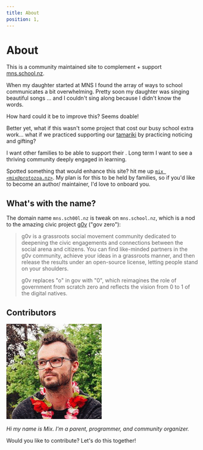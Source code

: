 ```yaml
---
title: About
position: 1,
---
```


# About

This is a community maintained site to complement + support [mns.school.nz](https://mns.school.nz).

When my daughter started at MNS I found the array of ways to school communicates a bit overwhelming. Pretty soon my daughter was singing beautiful songs ... and I couldn't sing along because I didn't know the words.

How hard could it be to improve this? Seems doable!

Better yet, what if this wasn't some project that cost our busy school extra work... what if we practiced supporting our [tamariki](https://maoridictionary.co.nz/search?keywords=tamariki) by practicing noticing and gifting?

I want other families to be able to support their . Long term I want to see a thriving community deeply engaged in learning.

Spotted something that would enhance this site? hit me up
<a href="mailto:mix@protozoa.nz" >`mix <mix@protozoa.nz>`</a>. My plan is for this to be held by families, so if you'd like to become an author/ maintainer, I'd love to onboard you.

## What's with the name?

The domain name `mns.sch00l.nz` is tweak on `mns.school.nz`, which is a nod to the amazing civic project [g0v](https://g0v.tw/intl/en/) ("gov zero"):

> g0v is a grassroots social movement community dedicated to deepening the civic engagements and connections between the social arena and citizens. You can find like-minded partners in the g0v community, achieve your ideas in a grassroots manner, and then release the results under an open-source license, letting people stand on your shoulders.
> 
> g0v replaces "o" in gov with "0", which reimagines the role of government from scratch zero and reflects the vision from 0 to 1 of the digital natives.

## Contributors


![](./mixmix.png)

_Hi my name is Mix. I'm a parent, programmer, and community organizer._


Would you like to contribute? Let's do this together!
